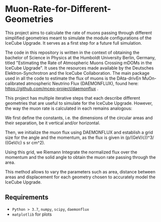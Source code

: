 # Muon-Rate-for-Different-Geometries
This project aims to calculate the rate of muons passing through different simplified geometries meant to simulate the module configurations of the IceCube Upgrade. It serves as a first step for a future full simulation. 

The code in this repository is written in the context of obtaining the bachelor of Science in Physics at the Humboldt University Berlin, Germany, titled "Estimating the Rate of Atmospheric Muons Crossing mDOMs in
the IceCube Upgrade". It uses the resources made available by the Deutsches Elektron-Synchrotron and the IceCube Collaboration. The main package used in all the code to estimate the flux of muons is the  DAta-drivEn
MuOn-calibrated atmospheric Neutrino Flux (DAEMONFLUX), found here: https://github.com/mceq-project/daemonflux . 

This project has multiple iterative steps that each describe different geometries that are useful to simulate for the IceCube Upgrade. However, the way the muon rate is calculated in each remains analogous: 

We first define the constants, i.e. the dimensions of the circular areas and their separation, be it vertical and/or horizontal. 

Then, we initialize the muon flux using DAEMONFLUX and establish a grid size for the angle and the momentum, as the flux is given in (p/(GeV/c))^3/ ((GeV/c) s sr cm^2). 

Using this grid, we Riemann Integrate the normalized flux over the momentum and the solid angle to obtain the muon rate passing through the area. 

This method allows to vary the parameters such as area, distance between areas and displacement for each geometry chosen to accurately model the IceCube Upgrade. 

## Requirements 
* `Python > 3.7`, `numpy`, `scipy`, `daemonflux` 
* `matplotlib` for plots
